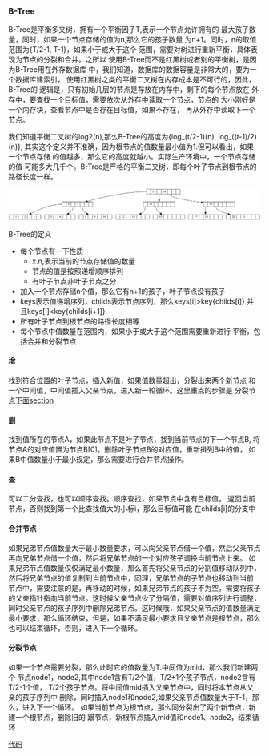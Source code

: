 ### B-Tree
B-Tree是平衡多叉树，拥有一个平衡因子T,表示一个节点允许拥有的
最大孩子数量，同时，如果一个节点存储的值为n,那么它的孩子数量
为n+1。同时，n的取值范围为{T/2-1, T-1}，如果小于或大于这个
范围，需要对树进行重新平衡，具体表现为节点的分裂和合并。之所以
使用B-Tree而不是红黑树或者别的平衡树，是因为B-Tree用在外存数据库
中，我们知道，数据库的数据容量是非常大的，要为一个数据库建索引，
使用红黑树之类的平衡二叉树在内存成本是不可行的，因此，B-Tree的
逻辑是，只有初始几层的节点是存放在内存中，剩下的每个节点放在
外存中，要查找一个目标值，需要依次从外存中读取一个节点，节点的
大小刚好是一个内存块，查看节点中是否存在目标值，如果不存在，
再从外存中读取下一个节点。

我们知道平衡二叉树的log2(n),那么B-Tree的高度为{log_(t/2-1)(n), log_((t-1)/2)(n)},
其实这个定义并不准确，因为根节点的值数量最小值为1.但可以看出，如果一个节点存储
的值越多，那么它的高度就越小。实际生产环境中，一个节点存储的值
可能多大几千个。B-Tree是严格的平衡二叉树，即每个叶子节点到根节点的
路径长度一样。

![](./imgs/t4.svg)

B-Tree的定义
- 每个节点有一下性质
    - x.n,表示当前的节点存储值的数量
    - 节点的值是按照递增顺序排列
    - 有叶子节点非叶子节点之分
- 加入一个节点存储n个值，那么它有n+1的孩子，叶子节点没有孩子
- keys表示值递增序列，childs表示节点序列，那么keys[i]>key{childs[i]}
并且keys[i]<key{childs[i+1]}
- 所有叶子节点到根节点的路径长度相等
- 每个节点中值数量在范围内，如果小于或大于这个范围需要重新进行
平衡，包括合并和分裂节点

#### 增
找到符合位置的叶子节点，插入新值，如果值数量超出，分裂出来两个新节点
和一个中间值，中间值插入父亲节点，进入新一轮循环。这里重点的步骤是
分裂节点[下面section](#分裂节点)

#### 删
找到值所在的节点A，如果此节点不是叶子节点，找到当前节点的下一个节点B,
将节点A的对应值置为节点B[0]。删除叶子节点B的对应值，重新排列B中的值，
如果B中值数量小于最小规定，那么需要进行合并节点操作。

#### 查
可以二分查找，也可以顺序查找。顺序查找，如果节点中含有目标值，
返回当前节点，否则找到第一个比查找值大的小标i，那么目标值可能
在childs[i]的分支中

#### 合并节点
如果兄弟节点值数量大于最小数量要求，可以向父亲节点借一个值，然后父亲节点
再向兄弟节点借一个值，然后将兄弟节点的一个对应孩子调换当前节点上来。
如果兄弟节点值数量仅仅满足最小数量，那么首先将父亲节点的分割值移动队列中，
然后将兄弟节点的值复制到当前节点中，同理，兄弟节点的子节点也移动到当前
节点中，需要注意的是，再移动的时候，如果兄弟节点的孩子不为空，需要将孩子
的父亲指针指向当前节点。这时候父亲节点少了分隔值，需要对值序列进行调整，
同时父亲节点的孩子序列中删除兄弟节点。这时候哦，如果父亲节点的值数量满足
最小要求，那么循环结束，但是，如果不满足最小要求且父亲节点是根节点，那么
也可以结束循环，否则，进入下一个循环。

#### 分裂节点
如果一个节点需要分裂，那么此时它的值数量为T.中间值为mid，那么我们新建两个
节点node1，node2,其中node1含有T/2个值，T/2+1个孩子节点，node2含有T/2-1个值，
T/2个孩子节点。将中间值mid插入父亲节点中，同时将本节点从父亲的孩子序列中
删除，同时插入node1和node2,如果父亲节点值数量大于T-1，那么，进入下一个循环。
如果当前节点为根节点，那么同分裂出了两个新节点，新建一个根节点，删除旧的
跟节点，新根节点插入mid值和node1、node2，结束循环

[代码](./B-Tree.cc)
